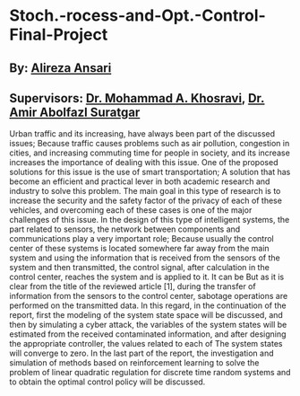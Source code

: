 # Stoch.-rocess-and-Opt.-Control-Final-Project

## By: [Alireza Ansari](https://www.linkedin.com/in/alireza-ansaree/)

## Supervisors: [Dr. Mohammad A. Khosravi](https://scholar.google.com/citations?user=Q7F-doQAAAAJ&hl=en), [Dr. Amir Abolfazl Suratgar](https://scholar.google.com/citations?user=7d0B6M8AAAAJ&hl=en)


Urban traffic and its increasing, have always been part of the discussed issues; Because traffic causes problems such as air pollution, congestion in cities, and increasing commuting time for people in society, and its increase increases the importance of dealing with this issue. One of the proposed solutions for this issue is the use of smart transportation; A solution that has become an efficient and practical lever in both academic research and industry to solve this problem. The main goal in this type of research is to increase the security and the safety factor of the privacy of each of these vehicles, and overcoming each of these cases is one of the major challenges of this issue. In the design of this type of intelligent systems, the part related to sensors, the network between components and communications play a very important role; Because usually the control center of these systems is located somewhere far away from the main system and using the information that is received from the sensors of the system and then transmitted, the control signal, after calculation in the control center, reaches the system and is applied to it. It can be But as it is clear from the title of the reviewed article [1], during the transfer of information from the sensors to the control center, sabotage operations are performed on the transmitted data. In this regard, in the continuation of the report, first the modeling of the system state space will be discussed, and then by simulating a cyber attack, the variables of the system states will be estimated from the received contaminated information, and after designing the appropriate controller, the values related to each of The system states will converge to zero. In the last part of the report, the investigation and simulation of methods based on reinforcement learning to solve the problem of linear quadratic regulation for discrete time random systems and to obtain the optimal control policy will be discussed. 
